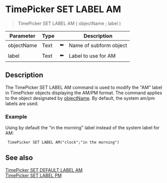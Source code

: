 # TimePicker SET LABEL AM

> TimePicker SET LABEL AM ( objectName ; label )

| Parameter | Type |     | Description |
| --- | --- | --- | --- |
| objectName | Text | ⬅️ | Name of subform object |
| label | Text | ⬅️ | Label to use for AM |
## Description

The TimePicker SET LABEL AM command is used to modify the "AM" label in TimePicker objects displaying the AM/PM format. The command applies to the object designated by [objectName](# "Name of subform object"). By default, the system am/pm labels are used.

### Example  

Using by default the "in the morning" label instead of the system label for AM:

```4d
 TimePicker SET LABEL AM("clock";"in the morning")
```

## See also

[TimePicker SET DEFAULT LABEL AM](TimePicker%20SET%20DEFAULT%20LABEL%20AM.md)  
[TimePicker SET LABEL PM](TimePicker%20SET%20LABEL%20PM.md)
